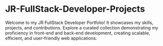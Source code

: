 # JR-FullStack-Developer-Projects
Welcome to my JR FullStack Developer Portfolio! It showcases my skills, projects, and contributions. Explore a curated collection demonstrating my proficiency in front-end and back-end development, creating scalable, efficient, and user-friendly web applications.
